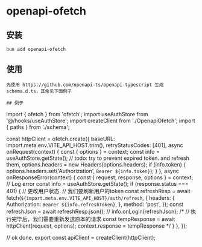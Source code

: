 # openapi-ofetch

## 安装
```
bun add openapi-ofetch
```
## 使用
```
先使用 https://github.com/openapi-ts/openapi-typescript 生成schema.d.ts，其余见下面例子

## 例子
```
import { ofetch } from 'ofetch';
import useAuthStore from '@/hooks/useAuthStore';
import createClient from './OpenapiOfetch';
import { paths } from './schema';

const httpClient = ofetch.create({
  baseURL: import.meta.env.VITE_API_HOST.trim(),
  retryStatusCodes: [401],
  async onRequest(context) {
    const { options } = context;
    const info = useAuthStore.getState();
    // todo: try to prevent expired token. and refresh them,
    options.headers = new Headers(options.headers);
    if (info.token) {
      options.headers.set('Authorization', `Bearer ${info.token}`);
    }
  },
  async onResponseError(context) {
    const { request, response, options } = context;
    // Log error
    const info = useAuthStore.getState();
    if (response.status === 401) {
      // 更改用户状态.
      // 我们要刷新用户的token
      const refreshResp = await fetch(`${import.meta.env.VITE_API_HOST}/auth/refresh`, {
        headers: {
          Authorization: `Bearer ${info.refreshToken}`,
        },
        method: 'post',
      });
      const refreshJson = await refreshResp.json();
      //
      info.onLogin(refreshJson);
      /*       // 执行完毕后，我们需要重新发送原本的请求
      const tempResponse = await httpClient(request, options);
      context.response = tempResponse */
    }
  },
});

// ok done.
export const apiClient = createClient<paths>(httpClient);
```
